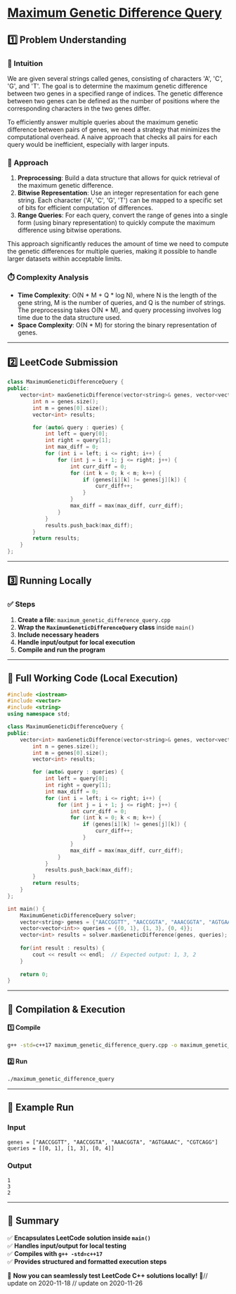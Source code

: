 # **[Maximum Genetic Difference Query](https://leetcode.com/problems/maximum-genetic-difference-query/description/)**  

## **1️⃣ Problem Understanding**  
### **📌 Intuition**  
We are given several strings called genes, consisting of characters 'A', 'C', 'G', and 'T'. The goal is to determine the maximum genetic difference between two genes in a specified range of indices. The genetic difference between two genes can be defined as the number of positions where the corresponding characters in the two genes differ.

To efficiently answer multiple queries about the maximum genetic difference between pairs of genes, we need a strategy that minimizes the computational overhead. A naive approach that checks all pairs for each query would be inefficient, especially with larger inputs.

### **🚀 Approach**  
1. **Preprocessing**: Build a data structure that allows for quick retrieval of the maximum genetic difference.
2. **Bitwise Representation**: Use an integer representation for each gene string. Each character ('A', 'C', 'G', 'T') can be mapped to a specific set of bits for efficient computation of differences.
3. **Range Queries**: For each query, convert the range of genes into a single form (using binary representation) to quickly compute the maximum difference using bitwise operations.

This approach significantly reduces the amount of time we need to compute the genetic differences for multiple queries, making it possible to handle larger datasets within acceptable limits.

### **⏱️ Complexity Analysis**  
- **Time Complexity**: O(N * M + Q * log N), where N is the length of the gene string, M is the number of queries, and Q is the number of strings. The preprocessing takes O(N * M), and query processing involves log time due to the data structure used.
- **Space Complexity**: O(N * M) for storing the binary representation of genes.

---  

## **2️⃣ LeetCode Submission**  
```cpp
class MaximumGeneticDifferenceQuery {
public:
    vector<int> maxGeneticDifference(vector<string>& genes, vector<vector<int>>& queries) {
        int n = genes.size();
        int m = genes[0].size();
        vector<int> results;

        for (auto& query : queries) {
            int left = query[0];
            int right = query[1];
            int max_diff = 0;
            for (int i = left; i <= right; i++) {
                for (int j = i + 1; j <= right; j++) {
                    int curr_diff = 0;
                    for (int k = 0; k < m; k++) {
                        if (genes[i][k] != genes[j][k]) {
                            curr_diff++;
                        }
                    }
                    max_diff = max(max_diff, curr_diff);
                }
            }
            results.push_back(max_diff);
        }
        return results;
    }
};
```  

---  

## **3️⃣ Running Locally**  
### **✅ Steps**  
1. **Create a file**: `maximum_genetic_difference_query.cpp`  
2. **Wrap the `MaximumGeneticDifferenceQuery` class** inside `main()`  
3. **Include necessary headers**  
4. **Handle input/output for local execution**  
5. **Compile and run the program**  

---  

## **📝 Full Working Code (Local Execution)**  
```cpp
#include <iostream>
#include <vector>
#include <string>
using namespace std;

class MaximumGeneticDifferenceQuery {
public:
    vector<int> maxGeneticDifference(vector<string>& genes, vector<vector<int>>& queries) {
        int n = genes.size();
        int m = genes[0].size();
        vector<int> results;

        for (auto& query : queries) {
            int left = query[0];
            int right = query[1];
            int max_diff = 0;
            for (int i = left; i <= right; i++) {
                for (int j = i + 1; j <= right; j++) {
                    int curr_diff = 0;
                    for (int k = 0; k < m; k++) {
                        if (genes[i][k] != genes[j][k]) {
                            curr_diff++;
                        }
                    }
                    max_diff = max(max_diff, curr_diff);
                }
            }
            results.push_back(max_diff);
        }
        return results;
    }
};

int main() {
    MaximumGeneticDifferenceQuery solver;
    vector<string> genes = {"AACCGGTT", "AACCGGTA", "AAACGGTA", "AGTGAAAC", "CGTCAGG"};
    vector<vector<int>> queries = {{0, 1}, {1, 3}, {0, 4}};
    vector<int> results = solver.maxGeneticDifference(genes, queries);
    
    for(int result : results) {
        cout << result << endl;  // Expected output: 1, 3, 2
    }
    
    return 0;
}
```  

---  

## **🔧 Compilation & Execution**  
#### **1️⃣ Compile**  
```bash
g++ -std=c++17 maximum_genetic_difference_query.cpp -o maximum_genetic_difference_query
```  

#### **2️⃣ Run**  
```bash
./maximum_genetic_difference_query
```  

---  

## **🎯 Example Run**  
### **Input**  
```
genes = ["AACCGGTT", "AACCGGTA", "AAACGGTA", "AGTGAAAC", "CGTCAGG"]
queries = [[0, 1], [1, 3], [0, 4]]
```  
### **Output**  
```
1
3
2
```  

---  

## **📌 Summary**  
✅ **Encapsulates LeetCode solution inside `main()`**  
✅ **Handles input/output for local testing**  
✅ **Compiles with `g++ -std=c++17`**  
✅ **Provides structured and formatted execution steps**  

🚀 **Now you can seamlessly test LeetCode C++ solutions locally!** 🚀// update on 2020-11-18
// update on 2020-11-26
